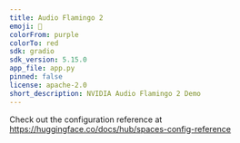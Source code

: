 ```yaml
---
title: Audio Flamingo 2
emoji: 🐢
colorFrom: purple
colorTo: red
sdk: gradio
sdk_version: 5.15.0
app_file: app.py
pinned: false
license: apache-2.0
short_description: NVIDIA Audio Flamingo 2 Demo
---
```


Check out the configuration reference at https://huggingface.co/docs/hub/spaces-config-reference
